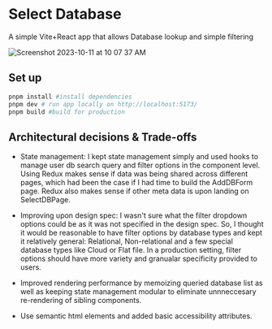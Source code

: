 # Select Database
A simple Vite+React app that allows Database lookup and simple filtering

![Screenshot 2023-10-11 at 10 07 37 AM](https://github.com/nyftyj/select-db-source/assets/137852740/4a2bfdba-5d6e-4146-8660-cdd71656964a)

## Set up
```bash
pnpm install #install dependencies
pnpm dev # run app locally on http://localhost:5173/
pnpm build #build for production
```

## Architectural decisions & Trade-offs
- State management: I kept state management simply and used hooks to manage user db search query and filter options in the component level. Using Redux makes sense if data was being shared across different pages, which had been the case if I had time to build the AddDBForm page. Redux also makes sense if other meta data is upon landing on SelectDBPage.

- Improving upon design spec: I wasn't sure what the filter dropdown options could be as it was not specified in the design spec. So, I thought it would be reasonable to have filter options by database types and kept it relatively general: Relational, Non-relational and a few special database types like Cloud or Flat file. In a production setting, filter options should have more variety and granualar specificity provided to users.

- Improved rendering performance by memoizing queried database list as well as keeping state management modular to eliminate unnneccesary re-rendering of sibling components.

- Use semantic html elements and added basic accessibility attributes.